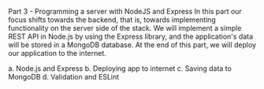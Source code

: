 Part 3 - Programming a server with NodeJS and Express
In this part our focus shifts towards the backend, that is, towards implementing functionality on the server side of the stack. We will implement a simple REST API in Node.js by using the Express library, and the application's data will be stored in a MongoDB database. At the end of this part, we will deploy our application to the internet.

a. Node.js and Express
b. Deploying app to internet
c. Saving data to MongoDB
d. Validation and ESLint